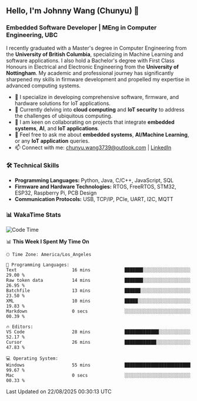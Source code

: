 ## Hello, I'm Johnny Wang (Chunyu) 👋

### Embedded Software Developer | MEng in Computer Engineering, UBC

I recently graduated with a Master's degree in Computer Engineering from the **University of British Columbia**, specializing in Machine Learning and software applications. I also hold a Bachelor's degree with First Class Honours in Electrical and Electronic Engineering from the **University of Nottingham**. My academic and professional journey has significantly sharpened my skills in firmware development and propelled my expertise in advanced computing systems.

- 🔭 I specialize in developing comprehensive software, firmware, and hardware solutions for IoT applications.
- 🌱 Currently delving into **cloud computing** and **IoT security** to address the challenges of ubiquitous computing.
- 🤝 I am keen on collaborating on projects that integrate **embedded systems**, **AI**, and **IoT applications**.
- 💬 Feel free to ask me about **embedded systems**, **AI/Machine Learning**, or any **IoT application** queries.
- 📫 Connect with me: [chunyu.wang3739@outlook.com](mailto:chunyu.wang3739@outlook.com) | [LinkedIn](https://www.linkedin.com/in/shycw1/)


### 🛠️ Technical Skills
- **Programming Languages:** Python, Java, C/C++, JavaScript, SQL
- **Firmware and Hardware Technologies:** RTOS, FreeRTOS, STM32, ESP32, Raspberry Pi, PCB Design
- **Communication Protocols:** USB, TCP/IP, PCIe, UART, I2C, MQTT

### 📊 WakaTime Stats
<!--START_SECTION:waka-->
![Code Time](http://img.shields.io/badge/Code%20Time-124%20hrs%2056%20mins-blue)

📊 **This Week I Spent My Time On** 

```text
🕑︎ Time Zone: America/Los_Angeles

💬 Programming Languages: 
Text                     16 mins             ███████░░░░░░░░░░░░░░░░░░   29.00 % 
Raw token data           14 mins             ███████░░░░░░░░░░░░░░░░░░   26.95 % 
Batchfile                13 mins             ██████░░░░░░░░░░░░░░░░░░░   23.50 % 
XML                      10 mins             █████░░░░░░░░░░░░░░░░░░░░   19.83 % 
Markdown                 0 secs              ░░░░░░░░░░░░░░░░░░░░░░░░░   00.39 % 

🔥 Editors: 
VS Code                  28 mins             █████████████░░░░░░░░░░░░   52.17 % 
Cursor                   26 mins             ████████████░░░░░░░░░░░░░   47.83 % 

💻 Operating System: 
Windows                  55 mins             █████████████████████████   99.67 % 
Mac                      0 secs              ░░░░░░░░░░░░░░░░░░░░░░░░░   00.33 % 
```


 Last Updated on 22/08/2025 00:30:13 UTC
<!--END_SECTION:waka-->
